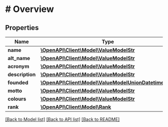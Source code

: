 # # Overview

## Properties

Name | Type | Description | Notes
------------ | ------------- | ------------- | -------------
**name** | [**\OpenAPI\Client\Model\ValueModelStr**](ValueModelStr.md) |  |
**alt_name** | [**\OpenAPI\Client\Model\ValueModelStr**](ValueModelStr.md) |  | [optional]
**acronym** | [**\OpenAPI\Client\Model\ValueModelStr**](ValueModelStr.md) |  | [optional]
**description** | [**\OpenAPI\Client\Model\ValueModelStr**](ValueModelStr.md) |  | [optional]
**founded** | [**\OpenAPI\Client\Model\ValueModelUnionDatetimeDate**](ValueModelUnionDatetimeDate.md) |  | [optional]
**motto** | [**\OpenAPI\Client\Model\ValueModelStr**](ValueModelStr.md) |  | [optional]
**colours** | [**\OpenAPI\Client\Model\ValueModelStr**](ValueModelStr.md) |  | [optional]
**rank** | [**\OpenAPI\Client\Model\Rank**](Rank.md) |  | [optional]

[[Back to Model list]](../../README.md#models) [[Back to API list]](../../README.md#endpoints) [[Back to README]](../../README.md)

